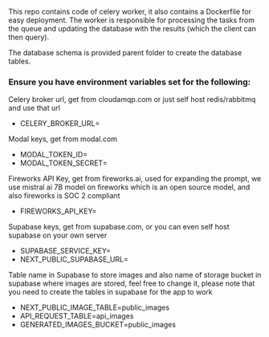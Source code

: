 This repo contains code of celery worker, it also contains a Dockerfile for easy deployment.
The worker is responsible for processing the tasks from the queue and updating the database with the results (which the client can then query).

The database schema is provided parent folder to create the database tables.

### Ensure you have environment variables set for the following:

Celery broker url, get from cloudamqp.com or just self host redis/rabbitmq and use that url
- CELERY_BROKER_URL=

Modal keys, get from modal.com
- MODAL_TOKEN_ID=
- MODAL_TOKEN_SECRET=

Fireworks API Key, get from fireworks.ai, used for expanding the prompt, we use mistral ai 7B model on fireworks which is an open source model, and also fireworks is SOC 2 compliant
- FIREWORKS_API_KEY=

Supabase keys, get from supabase.com, or you can even self host supabase on your own server
- SUPABASE_SERVICE_KEY=
- NEXT_PUBLIC_SUPABASE_URL=

Table name in Supabase to store images and also name of storage bucket in supabase where images are stored, feel free to change it, please note that you need to create the tables in supabase for the app to work
- NEXT_PUBLIC_IMAGE_TABLE=public_images
- API_REQUEST_TABLE=api_images
- GENERATED_IMAGES_BUCKET=public_images
